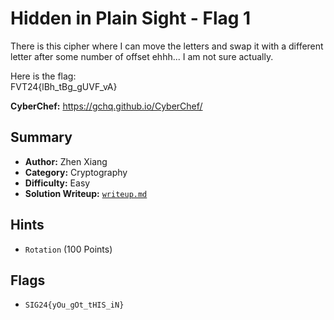 # Hidden in Plain Sight - Flag 1

There is this cipher where I can move the letters and swap it with a different letter after some number of offset ehhh... I am not sure actually.

Here is the flag: \
FVT24{lBh_tBg_gUVF_vA}

**CyberChef:** https://gchq.github.io/CyberChef/

## Summary
- **Author:** Zhen Xiang
- **Category:** Cryptography
- **Difficulty:** Easy
- **Solution Writeup:** [`writeup.md`](./soln/writeup.md)

## Hints
- `Rotation` (100 Points)

## Flags
- `SIG24{yOu_gOt_tHIS_iN}`
